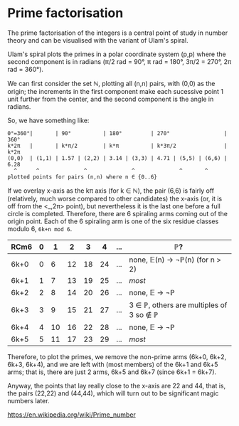 # Prime factorisation

The prime factorisation of the integers is a central point of study in number theory and can be visualised with the variant of Ulam's spiral.

Ulam's spiral plots the primes in a polar coordinate system (p,p) where the second component is in radians (π/2 rad = 90°, π rad = 180°, 3π/2 = 270°, 2π rad = 360°).

We can first consider the set ℕ, plotting all (n,n) pairs, with (0,0) as the origin; the increments in the first component make each sucessive point 1 unit further from the center, and the second component is the angle in radians.

So, we have something like:

```
0°=360°|       | 90°          | 180°         | 270°                 | 360°
k*2π   |       | k*π/2        | k*π          | k*3π/2               | k*2π
(0,0)  | (1,1) | 1.57 | (2,2) | 3.14 | (3,3) | 4.71 | (5,5) | (6,6) | 6.28
  ^      ^              ^              ^              ^       ^
plotted points for pairs (n,n) where n ∈ {0..6}
```
If we overlay x-axis as the kπ axis (for k ∈ ℕ), the pair (6,6) is fairly off (relatively, much worse compared to other candidates) the x-axis (or, it is off from the <_,2π> point), but nevertheless it is the last one before a full circle is completed. Therefore, there are 6 spiraling arms coming out of the origin point. Each of the 6 spiraling arm is one of the six residue classes modulo 6, `6k+n mod 6`.


RCm6 | 0 | 1 | 2 | 3 | 4 | ...| ℙ?
-----|---|---|---|---|---|----|------
6k+0 | 0 |  6| 12| 18| 24| ...| none, 𝔼(n) -> ¬ℙ(n) (for n > 2)
6k+1 | 1 |  7| 13| 19| 25| ...| *most*
6k+2 | 2 |  8| 14| 20| 26| ...| none, 𝔼 -> ¬ℙ
6k+3 | 3 |  9| 15| 21| 27| ...| 3 ∈ ℙ, others are multiples of 3 so ∉ ℙ
6k+4 | 4 | 10| 16| 22| 28| ...| none, 𝔼 -> ¬ℙ
6k+5 | 5 | 11| 17| 23| 29| ...| *most*

Therefore, to plot the primes, we remove the non-prime arms (6k+0, 6k+2, 6k+3, 6k+4), and we are left with (most members) of the 6k+1 and 6k+5 arms; that is, there are just 2 arms, 6k+5 and 6k+7 (since 6k+1 = 6k+7).

Anyway, the points that lay really close to the x-axis are 22 and 44, that is, the pairs (22,22) and (44,44), which will turn out to be significant magic numbers later.






https://en.wikipedia.org/wiki/Prime_number
